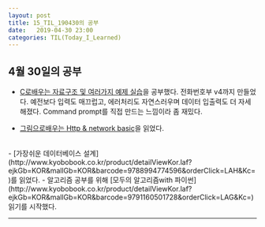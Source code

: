 ```yaml
---
layout: post
title: 15_TIL_190430의 공부
date:   2019-04-30 23:00
categories: TIL(Today_I_Learned)
---
```


## 4월 30일의 공부
- [C로배우는 자료구조 및 여러가지 예제 실습](https://www.youtube.com/watch?v=-XbHQQ8pUQY&list=PL52K_8WQO5oXIATx2vcTvqwxXxoGxxsIz)을 공부했다. 전화번호부 v4까지 만들었다. 예전보다 입력도 매끄럽고, 에러처리도 자연스러우며 데이터 입출력도 더 자세해졌다. Command prompt를 직접 만드는 느낌이라 좀 재밌다.

- [그림으로배우는 Http & network basic](http://www.kyobobook.co.kr/product/detailViewKor.laf?ejkGb=KOR&mallGb=KOR&barcode=9788931447897&orderClick=LEA&Kc=)을 읽었다.
<br>
- [가장쉬운 데이터베이스 설계](http://www.kyobobook.co.kr/product/detailViewKor.laf?ejkGb=KOR&mallGb=KOR&barcode=9788994774596&orderClick=LAH&Kc=)를 읽었다.
- 알고리즘 공부를 위해 [모두의 알고리즘with 파이썬](http://www.kyobobook.co.kr/product/detailViewKor.laf?ejkGb=KOR&mallGb=KOR&barcode=9791160501728&orderClick=LAG&Kc=) 읽기를 시작했다.

---
